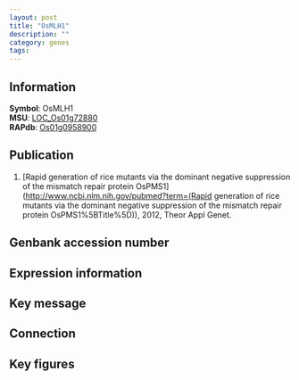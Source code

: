 ```yaml
---
layout: post
title: "OsMLH1"
description: ""
category: genes
tags: 
---
```


## Information
__Symbol__: OsMLH1  
__MSU__: [LOC_Os01g72880](http://rice.plantbiology.msu.edu/cgi-bin/ORF_infopage.cgi?orf=LOC_Os01g72880)  
__RAPdb__: [Os01g0958900](http://rapdb.dna.affrc.go.jp/viewer/gbrowse_details/irgsp1?name=Os01g0958900)  

## Publication
1. [Rapid generation of rice mutants via the dominant negative suppression of the mismatch repair protein OsPMS1](http://www.ncbi.nlm.nih.gov/pubmed?term=(Rapid generation of rice mutants via the dominant negative suppression of the mismatch repair protein OsPMS1%5BTitle%5D)), 2012, Theor Appl Genet.

## Genbank accession number

## Expression information

## Key message

## Connection

## Key figures


